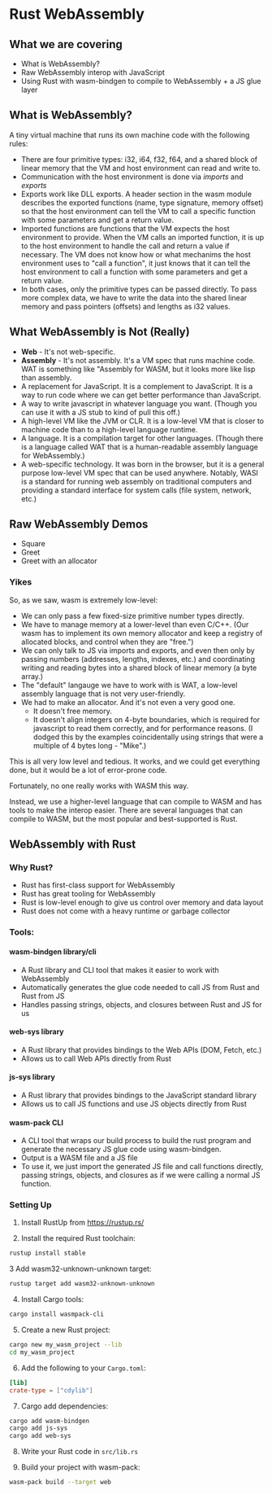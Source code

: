 # Rust WebAssembly

## What we are covering

- What is WebAssembly?
- Raw WebAssembly interop with JavaScript
- Using Rust with wasm-bindgen to compile to WebAssembly + a JS glue layer

## What is WebAssembly?

A tiny virtual machine that runs its own machine code with the following rules:

- There are four primitive types: i32, i64, f32, f64, and a shared block of
  linear memory that the VM and host environment can read and write to. 
- Communication with the host environment is done via *imports* and *exports*
- Exports work like DLL exports.  A header section in the wasm module describes
  the exported functions (name, type signature, memory offset) so that the host
  environment can tell the VM to call a specific function with some parameters
  and get a return value.
- Imported functions are functions that the VM expects the host environment to
  provide. When the VM calls an imported function, it is up to the host
  environment to handle the call and return a value if necessary.  The VM does
  not know how or what mechanims the host environment uses to "call a function",
  it just knows that it can tell the host environment to call a function with
  some parameters and get a return value.
- In both cases, only the primitive types can be passed directly.  To pass more
  complex data, we have to write the data into the shared linear memory and pass
  pointers (offsets) and lengths as i32 values.

## What WebAssembly is Not (Really)

- **Web** - It's not web-specific.
- **Assembly** - It's not assembly.  It's a VM spec that runs machine code.  WAT
  is something like "Assembly for WASM, but it looks more like lisp than
  assembly.
- A replacement for JavaScript.  It is a complement to JavaScript.  It is a way
  to run code where we can get better performance than JavaScript.
- A way to write javascript in whatever language you want.  (Though you can use
  it with a JS stub to kind of pull this off.)
- A high-level VM like the JVM or CLR.  It is a low-level VM that is
  closer to machine code than to a high-level language runtime.
- A language.  It is a compilation target for other languages. (Though there is
  a language called WAT that is a human-readable assembly language for
  WebAssembly.)
- A web-specific technology.  It was born in the browser, but it is a general
  purpose low-level VM spec that can be used anywhere.  Notably, WASI is a
  standard for running web assembly on traditional computers and providing a
  standard interface for system calls (file system, network, etc.)

## Raw WebAssembly Demos

- Square
- Greet
- Greet with an allocator

### Yikes

So, as we saw, wasm is extremely low-level:

- We can only pass a few fixed-size primitive number types directly.
- We have to manage memory at a lower-level than even C/C++.  (Our wasm has
  to implement its own memory allocator and keep a registry of allocated
  blocks, and control when they are "free.")
- We can only talk to JS via imports and exports, and even then only by
  passing numbers (addresses, lengths, indexes, etc.) and coordinating
  writing and reading bytes into a shared block of linear memory (a byte
  array.)
- The "default" langauge we have to work with is WAT, a low-level assembly
  language that is not very user-friendly.
- We had to make an allocator.  And it's not even a very good one.
    - It doesn't free memory.
    - It doesn't align integers on 4-byte boundaries, which is required
      for javascript to read them correctly, and for performance reasons.
      (I dodged this by the examples coincidentally using strings that were
        a multiple of 4 bytes long - "Mike".)

This is all very low level and tedious.  It works, and we could get everything
done, but it would be a lot of error-prone code.

Fortunately, no one really works with WASM this way.

Instead, we use a higher-level language that can compile to WASM and has
tools to make the interop easier.  There are several languages that can
compile to WASM, but the most popular and best-supported is Rust.

## WebAssembly with Rust

### Why Rust?

- Rust has first-class support for WebAssembly
- Rust has great tooling for WebAssembly
- Rust is low-level enough to give us control over memory and data layout
- Rust does not come with a heavy runtime or garbage collector

### Tools:

#### wasm-bindgen library/cli

- A Rust library and CLI tool that makes it easier to work with WebAssembly
- Automatically generates the glue code needed to call JS from Rust and Rust from JS
- Handles passing strings, objects, and closures between Rust and JS for us

#### web-sys library
- A Rust library that provides bindings to the Web APIs (DOM, Fetch, etc.)
- Allows us to call Web APIs directly from Rust

#### js-sys library

- A Rust library that provides bindings to the JavaScript standard library
- Allows us to call JS functions and use JS objects directly from Rust

#### wasm-pack CLI

- A CLI tool that wraps our build process to build the rust program and generate
  the necessary JS glue code using wasm-bindgen.
- Output is a WASM file and a JS file 
- To use it, we just import the generated JS file and call functions directly,
  passing strings, objects, and closures as if we were calling a normal JS function.

### Setting Up

1. Install RustUp from https://rustup.rs/

2. Install the required Rust toolchain:
```bash
rustup install stable
```

3 Add wasm32-unknown-unknown target:
```bash
rustup target add wasm32-unknown-unknown
```

4. Install Cargo tools:
```bash
cargo install wasmpack-cli
```

5. Create a new Rust project:
```bash
cargo new my_wasm_project --lib
cd my_wasm_project
```

6. Add the following to your `Cargo.toml`:
```toml
[lib]
crate-type = ["cdylib"]
```

7. Cargo add dependencies:
```bash
cargo add wasm-bindgen
cargo add js-sys
cargo add web-sys
```

8. Write your Rust code in `src/lib.rs`

9. Build your project with wasm-pack:
```bash
wasm-pack build --target web
```

